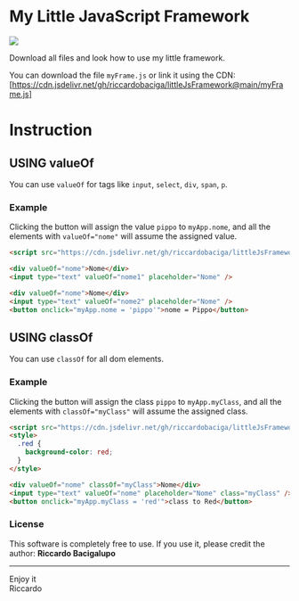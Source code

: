 # My Little JavaScript Framework 
![](https://avatars.githubusercontent.com/u/6079827?s=400&u=445781b6ddba286d493a23cc8501b6309964d1dc&v=4)


Download all files and look how to use my little framework.

You can download the file `myFrame.js` or link it using the CDN:
[https://cdn.jsdelivr.net/gh/riccardobaciga/littleJsFramework@main/myFrame.js]

# Instruction

## USING valueOf

You can use `valueOf` for tags like `input`, `select`, `div`, `span`, `p`.

### Example

Clicking the button will assign the value `pippo` to `myApp.nome`, and all the elements with `valueOf="nome"` will assume the assigned value.

```html
<script src="https://cdn.jsdelivr.net/gh/riccardobaciga/littleJsFramework@main/myFrame.js"></script>

<div valueOf="nome">Nome</div>
<input type="text" valueOf="nome1" placeholder="Nome" />

<div valueOf="nome">Nome</div>
<input type="text" valueOf="nome2" placeholder="Nome" />
<button onclick="myApp.nome = 'pippo'">nome = Pippo</button>
```
## USING classOf

You can use `classOf` for all dom elements.

### Example

Clicking the button will assign the class `pippo` to `myApp.myClass`, and all the elements with `classOf="myClass"` will assume the assigned class.

```html
<script src="https://cdn.jsdelivr.net/gh/riccardobaciga/littleJsFramework@main/myFrame.js"></script>
<style>
  .red {
    background-color: red;
  }
</style>

<div valueOf="nome" classOf="myClass">Nome</div>
<input type="text" valueOf="nome" placeholder="Nome" class="myClass" />
<button onclick="myApp.myClass = 'red'">class to Red</button>
```

### License
This software is completely free to use. If you use it, please credit the author: 
<b>Riccardo Bacigalupo</b>

<hr>
Enjoy it <br>
Riccardo

